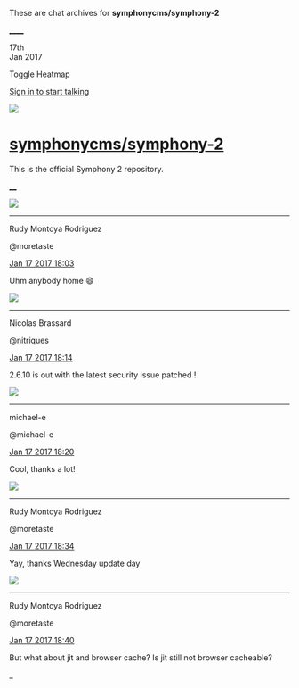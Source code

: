 These are chat archives for **symphonycms/symphony-2**

[__](/symphonycms/symphony-2/archives/2017/01/18)[__](/symphonycms/symphony-2/archives/2017/01/16)

17th  
Jan 2017

Toggle Heatmap

[Sign in to start talking](/login?action=login&button=archive-login)

![](https://avatars-02.gitter.im/group/iv/3/57542c45c43b8c601977197e?s=48)

#  [symphonycms/symphony-2](/symphonycms/symphony-2)

This is the official Symphony 2 repository.

[ __](/orgs/symphonycms/rooms "More symphonycms rooms")

![](https://avatars2.githubusercontent.com/u/857982?v=4&s=30)

____

Rudy Montoya Rodriguez

@moretaste

[Jan 17 2017
18:03](https://gitter.im/symphonycms/symphony-2?at=587e5c7bdcb66e4f76757b27)

Uhm anybody home :smile:

![](https://avatars1.githubusercontent.com/u/771169?v=4&s=30)

____

Nicolas Brassard

@nitriques

[Jan 17 2017
18:14](https://gitter.im/symphonycms/symphony-2?at=587e5eff873d96e16d7ded35)

2.6.10 is out with the latest security issue patched !

![](https://avatars2.githubusercontent.com/u/40072?v=4&s=30)

____

michael-e

@michael-e

[Jan 17 2017
18:20](https://gitter.im/symphonycms/symphony-2?at=587e606711e7a7f61daaef50)

Cool, thanks a lot!

![](https://avatars2.githubusercontent.com/u/857982?v=4&s=30)

____

Rudy Montoya Rodriguez

@moretaste

[Jan 17 2017
18:34](https://gitter.im/symphonycms/symphony-2?at=587e63a2cbcb281770802e1a)

Yay, thanks Wednesday update day

![](https://avatars2.githubusercontent.com/u/857982?v=4&s=30)

____

Rudy Montoya Rodriguez

@moretaste

[Jan 17 2017
18:40](https://gitter.im/symphonycms/symphony-2?at=587e650f6c1635643c3f3d54)

But what about jit and browser cache? Is jit still not browser cacheable?

_

